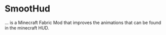# SmootHud

... is a Minecraft Fabric Mod that improves the animations that can be found in the minecraft HUD.
